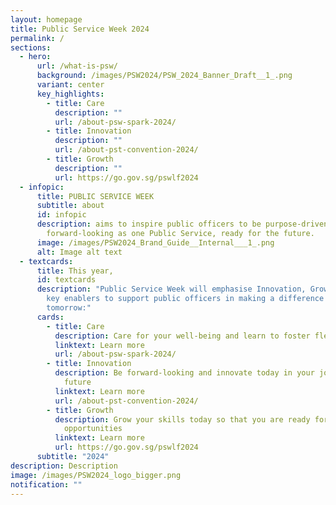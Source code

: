 ```yaml
---
layout: homepage
title: Public Service Week 2024
permalink: /
sections:
  - hero:
      url: /what-is-psw/
      background: /images/PSW2024/PSW_2024_Banner_Draft__1_.png
      variant: center
      key_highlights:
        - title: Care
          description: ""
          url: /about-psw-spark-2024/
        - title: Innovation
          description: ""
          url: /about-pst-convention-2024/
        - title: Growth
          description: ""
          url: https://go.gov.sg/pswlf2024
  - infopic:
      title: PUBLIC SERVICE WEEK
      subtitle: about
      id: infopic
      description: aims to inspire public officers to be purpose-driven and
        forward-looking as one Public Service, ready for the future.
      image: /images/PSW2024_Brand_Guide__Internal___1_.png
      alt: Image alt text
  - textcards:
      title: This year,
      id: textcards
      description: "Public Service Week will emphasise Innovation, Growth and Care as
        key enablers to support public officers in making a difference today for
        tomorrow:"
      cards:
        - title: Care
          description: Care for your well-being and learn to foster flexibility
          linktext: Learn more
          url: /about-psw-spark-2024/
        - title: Innovation
          description: Be forward-looking and innovate today in your job & beyond for the
            future
          linktext: Learn more
          url: /about-pst-convention-2024/
        - title: Growth
          description: Grow your skills today so that you are ready for tomorrow's
            opportunities
          linktext: Learn more
          url: https://go.gov.sg/pswlf2024
      subtitle: "2024"
description: Description
image: /images/PSW2024_logo_bigger.png
notification: ""
---
```

